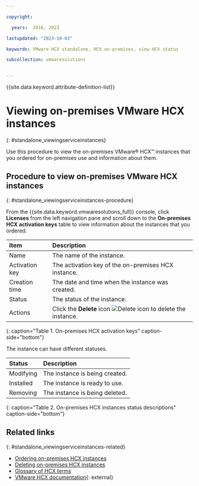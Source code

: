 ```yaml
---

copyright:

  years:  2016, 2023

lastupdated: "2023-10-03"

keywords: VMware HCX standalone, HCX on-premises, view HCX status

subcollection: vmwaresolutions


---
```


{{site.data.keyword.attribute-definition-list}}

# Viewing on-premises VMware HCX instances
{: #standalone_viewingserviceinstances}

Use this procedure to view the on-premises VMware® HCX™ instances that you ordered for on-premises use and information about them.

## Procedure to view on-premises VMware HCX instances
{: #standalone_viewingserviceinstances-procedure}

From the {{site.data.keyword.vmwaresolutions_full}} console, click **Licenses** from the left navigation pane and scroll down to the **On-premises HCX activation keys** table to view information about the instances that you ordered.

| Item | Description |
|:---- |:----------- |
| Name | The name of the instance. |
| Activation key | The activation key of the on-premises HCX instance. |
| Creation time | The date and time when the instance was created. |
| Status | The status of the instance. |
| Actions | Click the **Delete** icon ![Delete icon](../../icons/delete.svg "Delete") to delete the instance. |
{: caption="Table 1. On-premises HCX activation keys" caption-side="bottom"}

The instance can have different statuses.

| Status | Description |
|:------ |:----------- |
| Modifying | The instance is being created. |
| Installed | The instance is ready to use. |
| Removing | The instance is being deleted. |
{: caption="Table 2. On-premises HCX instances status descriptions" caption-side="bottom"}

## Related links
{: #standalone_viewingserviceinstances-related}

* [Ordering on-premises HCX instances](/docs/vmwaresolutions?topic=vmwaresolutions-standalone_orderingserviceinstances)
* [Deleting on-premises HCX instances](/docs/vmwaresolutions?topic=vmwaresolutions-standalone_deletingserviceinstances)
* [Glossary of HCX terms](/docs/vmwaresolutions?topic=vmwaresolutions-hcx_glossary)
* [VMware HCX documentation](https://docs.vmware.com/en/VMware-HCX/index.html){: external}

